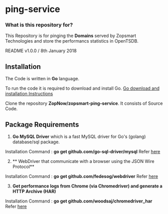 # ping-service

### What is this repository for? ###
This Repository is for pinging the **Domains** served by Zopsmart Technologies and store the performancs statistics in OpenTSDB.

README v1.0.0 / 8th January 2018

## Installation

The Code is written in   **Go**  language.

To run the code it is required to download and install Go.  [Go download and installation Instructions](https://golang.org/doc/install)

Clone the repository **ZopNow/zopsmart-ping-service**. It consists of Source Code.

## Package Requirements

1. **Go MySQL Driver** which is a fast MySQL driver for Go's (golang) database/sql package.

Installation Command : **go get github.com/go-sql-driver/mysql** Refer [here](https://github.com/go-sql-driver/mysql/)

2.  ** WebDriver that communicate with a browser using the JSON Wire Protocol**

Installation Command : **go get github.com/fedesog/webdriver** Refer [here](https://github.com/fedesog/webdriver)

3. **Get performance logs from Chrome (via Chromedriver) and generate a HTTP Archive (HAR)**

Installation Command : **go get github.com/woodsaj/chromedriver_har** Refer [here](https://github.com/woodsaj/chromedriver_har)
 
